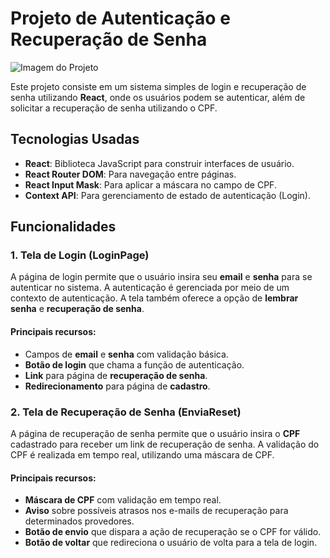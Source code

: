 # Projeto de Autenticação e Recuperação de Senha
![Imagem do Projeto](https://i.ibb.co/5WVkMzxZ/index.png)

Este projeto consiste em um sistema simples de login e recuperação de senha utilizando **React**, onde os usuários podem se autenticar, além de solicitar a recuperação de senha utilizando o CPF.

## Tecnologias Usadas

- **React**: Biblioteca JavaScript para construir interfaces de usuário.
- **React Router DOM**: Para navegação entre páginas.
- **React Input Mask**: Para aplicar a máscara no campo de CPF.
- **Context API**: Para gerenciamento de estado de autenticação (Login).

## Funcionalidades

### 1. Tela de Login (LoginPage)

A página de login permite que o usuário insira seu **email** e **senha** para se autenticar no sistema. A autenticação é gerenciada por meio de um contexto de autenticação. A tela também oferece a opção de **lembrar senha** e **recuperação de senha**.

#### Principais recursos:
- Campos de **email** e **senha** com validação básica.
- **Botão de login** que chama a função de autenticação.
- **Link** para página de **recuperação de senha**.
- **Redirecionamento** para página de **cadastro**.

### 2. Tela de Recuperação de Senha (EnviaReset)

A página de recuperação de senha permite que o usuário insira o **CPF** cadastrado para receber um link de recuperação de senha. A validação do CPF é realizada em tempo real, utilizando uma máscara de CPF.

#### Principais recursos:
- **Máscara de CPF** com validação em tempo real.
- **Aviso** sobre possíveis atrasos nos e-mails de recuperação para determinados provedores.
- **Botão de envio** que dispara a ação de recuperação se o CPF for válido.
- **Botão de voltar** que redireciona o usuário de volta para a tela de login.
